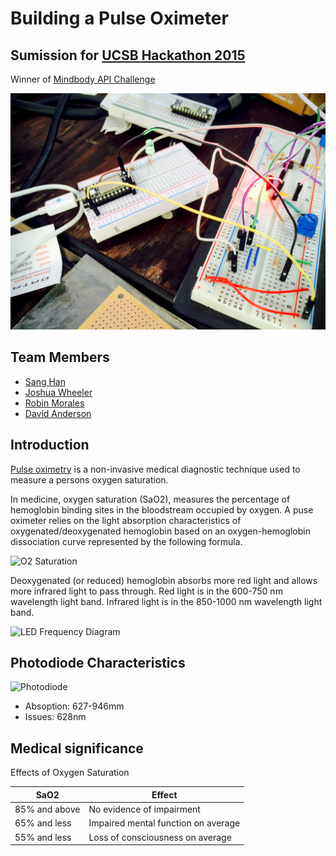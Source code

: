 Building a Pulse Oximeter
=========================

## Sumission for [UCSB Hackathon 2015][SBHacks 2015]

Winner of [Mindbody API Challenge][Mindbody]

![Demo Pulse Oximeter][cover]

## Team Members

- [Sang Han](jjangsangy@gmail.com)
- [Joshua Wheeler](sirlanceoflompoc@gmail.com)
- [Robin Morales](robismor@gmail.com)
- [David Anderson](davidandersonjonie4@gmail.com)


Introduction
------------

[Pulse oximetry] is a non-invasive medical diagnostic technique used to measure a persons oxygen saturation.

In medicine, oxygen saturation (SaO2), measures the percentage of hemoglobin
binding sites in the bloodstream occupied by oxygen.
A puse oximeter relies on the light absorption characteristics of oxygenated/deoxygenated hemoglobin based on an oxygen-hemoglobin dissociation curve represented by the following formula.

![O2 Saturation][heme]

Deoxygenated (or reduced) hemoglobin absorbs more red light and allows more infrared light to pass through.
Red light is in the 600-750 nm wavelength light band. Infrared light is in the 850-1000 nm wavelength light band.

![LED Frequency Diagram][LEDChart]


Photodiode Characteristics
---------------

![Photodiode][Photodiode]

-   Absoption: 627-946mm
-   Issues: 628nm

Medical significance
--------------------

Effects of Oxygen Saturation

| SaO2          | Effect                              |
|---------------|-------------------------------------|
| 85% and above | No evidence of impairment           |
| 65% and less  | Impaired mental function on average |
| 55% and less  | Loss of consciousness on average    |


[cover]:          images/cover.jpg
[Pulse oximetry]: http://en.wikipedia.org/wiki/Pulse_oximetry
[heme]:           http://upload.wikimedia.org/math/2/3/b/23b71ed0aaf0c57ecfc3c1dddf7ff5f1.png
[LEDChart]:       http://www.oximetry.org/IMAGES/cpo.gif
[Photodiode]:     http://www.learningaboutelectronics.com/images/photodiodesymbol.png
[SBHacks 2015]:   http://ucsbhacks.com
[Mindbody]:       http://www.ucsbhacks.com/prizes#mindbody
